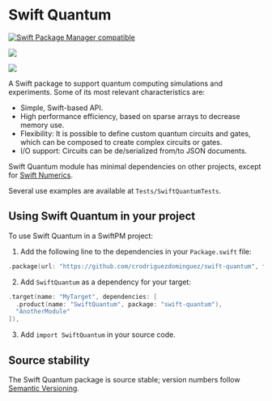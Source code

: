 # Swift Quantum

[![Swift Package Manager compatible](https://img.shields.io/badge/SwiftPM-compatible-brightgreen.svg)](https://swift.org/package-manager/)

[![](https://img.shields.io/endpoint?url=https%3A%2F%2Fswiftpackageindex.com%2Fapi%2Fpackages%2Fcrodriguezdominguez%2Fswift-quantum%2Fbadge%3Ftype%3Dswift-versions)](https://swiftpackageindex.com/crodriguezdominguez/swift-quantum)

[![](https://img.shields.io/endpoint?url=https%3A%2F%2Fswiftpackageindex.com%2Fapi%2Fpackages%2Fcrodriguezdominguez%2Fswift-quantum%2Fbadge%3Ftype%3Dplatforms)](https://swiftpackageindex.com/crodriguezdominguez/swift-quantum)

A Swift package to support quantum computing simulations and experiments. Some of its most relevant characteristics are:

- Simple, Swift-based API.
- High performance efficiency, based on sparse arrays to decrease memory use.
- Flexibility: It is possible to define custom quantum circuits and gates, which can be composed to create complex circuits or gates.
- I/O support: Circuits can be de/serialized from/to JSON documents.

Swift Quantum module has minimal dependencies on other projects, except for [Swift Numerics](https://github.com/apple/swift-numerics).

Several use examples are available at `Tests/SwiftQuantumTests`.

## Using Swift Quantum in your project

To use Swift Quantum in a SwiftPM project:

1. Add the following line to the dependencies in your `Package.swift` file:

```swift
.package(url: "https://github.com/crodriguezdominguez/swift-quantum", from: "1.0.0"),
```

2. Add `SwiftQuantum` as a dependency for your target:

```swift
.target(name: "MyTarget", dependencies: [
  .product(name: "SwiftQuantum", package: "swift-quantum"),
  "AnotherModule"
]),
```

3. Add `import SwiftQuantum` in your source code.

## Source stability

The Swift Quantum package is source stable; version numbers follow [Semantic Versioning](https://semver.org).
